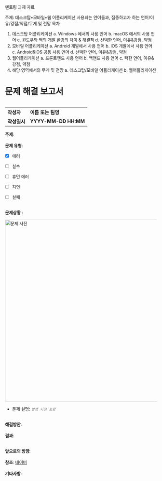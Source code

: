 멘토링 과제 자료


주제: 데스크탑•모바일•웹 어플리케이션 사용되는 언어들과,
집중하고자 하는 언어/이유/강점/약점/무게 및 전망
목차
1. 데스크탑 어플리케이션
  a. Windows 에서의 사용 언어
  b. macOS 에서의 사용 언어
  c. 윈도우와 맥의 개발 환경의 차이 & 해결책
  d. 선택한 언어, 이유&강점, 약점
2. 모바일 어플리케이션
  a. Android 개발에서 사용 언어
  b. iOS 개발에서 사용 언어
  c. Android&iOS 공통 사용 언어
  d. 선택한 언어, 이유&강점, 약점
3. 웹어플리케이션
  a. 프론트앤드 사용 언어
  b. 백앤드 사용 언어
  c. 택한 언어, 이유&강점, 약점
4. 해당 영역에서의 무게 및 전망
  a. 데스크탑/모바일 어플리케이션
  b. 웹어플리케이션





<h1> 문제 해결 보고서</h1>  
<table align="right">
  <tr>
    <td><strong>작성자</strong></td>
    <td><strong>이름 또는 팀명</strong></td>
  </tr>
  <tr>
    <td><strong>작성일시</strong></td>
    <td><strong>YYYY-MM-DD HH:MM</strong></td>
  </tr>
</table>

<br><br><br><br>



**주제**: <br><br>
**문제 유형**: 
- [x] 에러 &nbsp;&nbsp;&nbsp;&nbsp;&nbsp;&nbsp;&nbsp;&nbsp;&nbsp; 
- [ ] 실수 &nbsp;&nbsp;&nbsp;&nbsp;&nbsp;&nbsp;&nbsp;&nbsp;&nbsp; 
- [ ] 휴먼 에러 &nbsp;&nbsp;&nbsp;&nbsp;&nbsp;&nbsp;&nbsp;&nbsp;&nbsp; 
- [ ] 지연 &nbsp;&nbsp;&nbsp;&nbsp;&nbsp;&nbsp;&nbsp;&nbsp;&nbsp; 
- [ ] 실패
<br><br>


**문제상황** :<br>

<img src="https://velog.velcdn.com/images/imfruin95/post/a5fa27c6-fe2e-4cba-a3d4-f3dd6a944ca9/image.PNG" alt="문제 사진" width="600">
  
- 문제 설명: <em><code style="color:gray;">발생 지점 포함</code></em>
<br><br>

  

**해결방안**:<br><br>
**결과**:<br><br>


<!-- 필요하지 않으면 이 항목을 삭제하세요.-->
**앞으로의 방향**:<br><br>
**참조**: [네이버](https://www.naver.com/)<br><br>
**기타사항**: 


